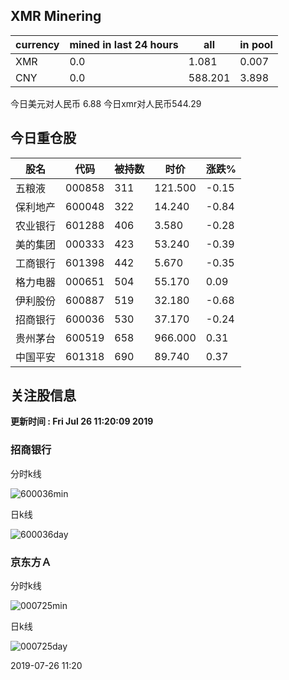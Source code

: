 ## XMR Minering

|currency|mined in last 24 hours|all|in pool|
|---|---|---|---|
|XMR|0.0|1.081|0.007|
|CNY|0.0|588.201|3.898|

今日美元对人民币 6.88	今日xmr对人民币544.29


## 今日重仓股 

|股名|代码|被持数|时价|涨跌%|
|---|---|---|---|---|
|五粮液|000858|311|121.500|-0.15|
|保利地产|600048|322|14.240|-0.84|
|农业银行|601288|406|3.580|-0.28|
|美的集团|000333|423|53.240|-0.39|
|工商银行|601398|442|5.670|-0.35|
|格力电器|000651|504|55.170|0.09|
|伊利股份|600887|519|32.180|-0.68|
|招商银行|600036|530|37.170|-0.24|
|贵州茅台|600519|658|966.000|0.31|
|中国平安|601318|690|89.740|0.37|

## 关注股信息
**更新时间 : Fri Jul 26 11:20:09 2019**
### 招商银行 
分时k线

![600036min](http://image.sinajs.cn/newchart/min/n/sh600036.gif)

日k线

![600036day](http://image.sinajs.cn/newchart/daily/n/sh600036.gif)

### 京东方Ａ 
分时k线

![000725min](http://image.sinajs.cn/newchart/min/n/sz000725.gif)

日k线

![000725day](http://image.sinajs.cn/newchart/daily/n/sz000725.gif)

2019-07-26 11:20